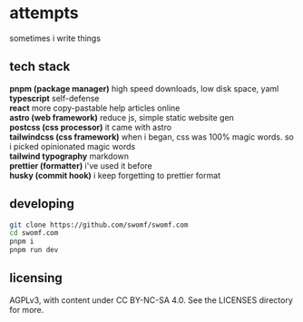 # attempts

sometimes i write things

## tech stack

**pnpm (package manager)** high speed downloads, low disk space, yaml  
**typescript** self-defense  
**react** more copy-pastable help articles online  
**astro (web framework)** reduce js, simple static website gen  
**postcss (css processor)** it came with astro  
**tailwindcss (css framework)** when i began, css was 100% magic words. so i picked opinionated magic words  
**tailwind typography** markdown  
**prettier (formatter)** i've used it before  
**husky (commit hook)** i keep forgetting to prettier format

## developing

```sh
git clone https://github.com/swomf/swomf.com
cd swomf.com
pnpm i
pnpm run dev
```

## licensing

AGPLv3, with content under CC BY-NC-SA 4.0.
See the LICENSES directory for more.
